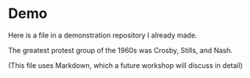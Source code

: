 # Demo
Here is a file in a demonstration repository I already made.

The greatest protest group of the 1960s was Crosby, Stills, and Nash.


(This file uses Markdown, which a future workshop will discuss in detail)
